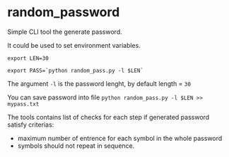 # random_password

Simple CLI tool the generate password.

It could be used to set environment variables.

``export LEN=30``

``export PASS=`python random_pass.py -l $LEN` ``

The argument ``-l`` is the password lenght, by default length = `30`

You can save password into file
`` python random_pass.py -l $LEN >> mypass.txt ``


The tools contains list of checks for each step if generated password satisfy criterias:
- maximum number of entrence for each symbol in the whole password
- symbols should not repeat in sequence.
